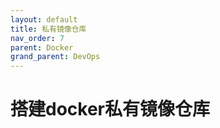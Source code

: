 ```yaml
---
layout: default
title: 私有镜像仓库
nav_order: 7
parent: Docker
grand_parent: DevOps
---
```


# 搭建docker私有镜像仓库
